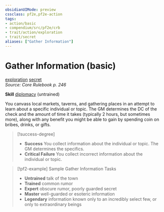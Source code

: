```yaml
---
obsidianUIMode: preview
cssclass: pf2e,pf2e-action
tags:
- action/basic
- compendium/src/pf2e/crb
- trait/action/exploration
- trait/secret
aliases: ["Gather Information"]
---
```

# Gather Information (basic)
[exploration](exploration.md)  [secret](secret.md)  
*Source: Core Rulebook p. 246*  

**Skill** [diplomacy](../../compendium/skills.md#Diplomacy) (untrained)

You canvass local markets, taverns, and gathering places in an attempt to learn about a specific individual or topic. The GM determines the DC of the check and the amount of time it takes (typically 2 hours, but sometimes more), along with any benefit you might be able to gain by spending coin on bribes, drinks, or gifts.

> [!success-degree] 
> - **Success** You collect information about the individual or topic. The GM determines the specifics.
> - **Critical Failure** You collect incorrect information about the individual or topic.

> [!pf2-example] Sample Gather Information Tasks
> 
> - **Untrained** talk of the town
> - **Trained** common rumor
> - **Expert** obscure rumor, poorly guarded secret
> - **Master** well-guarded or esoteric information
> - **Legendary** information known only to an incredibly select few, or only to extraordinary beings